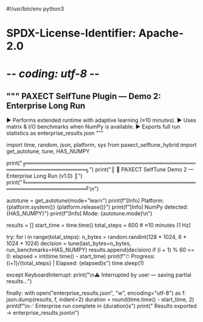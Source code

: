 #!/usr/bin/env python3
# SPDX-License-Identifier: Apache-2.0
# -*- coding: utf-8 -*-
"""
PAXECT SelfTune Plugin — Demo 2: Enterprise Long Run
----------------------------------------------------
▶ Performs extended runtime with adaptive learning (≈10 minutes).
▶ Uses matrix & I/O benchmarks when NumPy is available.
▶ Exports full run statistics as enterprise_results.json
"""

import time, random, json, platform, sys
from paxect_selftune_hybrid import get_autotune, tune, HAS_NUMPY

print("╔══════════════════════════════════════════════════════════════════╗")
print("║        🧠 PAXECT SelfTune Demo 2 — Enterprise Long Run (v1.0)    ║")
print("╚══════════════════════════════════════════════════════════════════╝\n")

autotune = get_autotune(mode="learn")
print(f"[Info] Platform: {platform.system()} {platform.release()}")
print(f"[Info] NumPy detected: {HAS_NUMPY}")
print(f"[Info] Mode: {autotune.mode}\n")

results = []
start_time = time.time()
total_steps = 600  # ≈10 minutes (1 Hz)

try:
    for i in range(total_steps):
        n_bytes = random.randint(128 * 1024, 8 * 1024 * 1024)
        decision = tune(last_bytes=n_bytes, run_benchmarks=HAS_NUMPY)
        results.append(decision)
        if (i + 1) % 60 == 0:
            elapsed = int(time.time() - start_time)
            print(f"⏱  Progress: {i+1}/{total_steps}  |  Elapsed: {elapsed}s")
        time.sleep(1)

except KeyboardInterrupt:
    print("\n⚠️  Interrupted by user — saving partial results...")

finally:
    with open("enterprise_results.json", "w", encoding="utf-8") as f:
        json.dump(results, f, indent=2)
    duration = round(time.time() - start_time, 2)
    print(f"\n✅ Enterprise run complete in {duration}s")
    print("   Results exported → enterprise_results.json\n")

